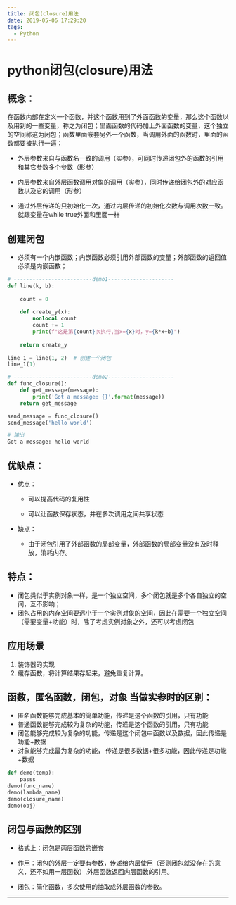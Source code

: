 ```yaml
---
title: 闭包(closure)用法
date: 2019-05-06 17:29:20
tags: 
  - Python
---
```



# python闭包(closure)用法

## 概念：

在函数内部在定义一个函数，并这个函数用到了外面函数的变量，那么这个函数以及用到的一些变量，称之为闭包；里面函数的代码加上外面函数的变量，这个独立的空间称这为闭包；函数里面嵌套另外一个函数，当调用外面的函数时，里面的函数都要被执行一遍；

- 外层参数来自与函数名一致的调用（实参），可同时传递闭包外的函数的引用和其它参数多个参数（形参）  

- 内层参数来自外层函数调用对象的调用（实参），同时传递给闭包外的对应函数以及它的调用（形参）  

- 通过外层传递的只初始化一次，通过内层传递的初始化次数与调用次数一致。就跟变量在while true外面和里面一样

  

## 创建闭包

- 必须有一个内嵌函数；内嵌函数必须引用外部函数的变量；外部函数的返回值必须是内嵌函数；

```python
# -------------------------demo1---------------------
def line(k, b):
    
    count = 0
    
    def create_y(x):
        nonlocal count
        count += 1 
        print(f"这是第{count}次执行,当x={x}时，y={k*x+b}")
        
    return create_y
  
line_1 = line(1, 2)  # 创建一个闭包
line_1(1)

# -------------------------demo2---------------------
def func_closure():
    def get_message(message):
        print('Got a message: {}'.format(message))
    return get_message

send_message = func_closure()
send_message('hello world')

# 输出
Got a message: hello world
```
## 优缺点：
- 优点：
  - 可以提高代码的复用性

  - 可以让函数保存状态，并在多次调用之间共享状态

- 缺点：
  - 由于闭包引用了外部函数的局部变量，外部函数的局部变量没有及时释放，消耗内存。


## 特点：
- 闭包类似于实例对象一样，是一个独立空间，多个闭包就是多个各自独立的空间，互不影响；
- 闭包占用的内存空间要远小于一个实例对象的空间，因此在需要一个独立空间（需要变量+功能）时，除了考虑实例对象之外，还可以考虑闭包

## 应用场景

1. 装饰器的实现
2. 缓存函数，将计算结果存起来，避免重复计算。



## 函数，匿名函数，闭包，对象 当做实参时的区别：

- 匿名函数能够完成基本的简单功能，传递是这个函数的引用，只有功能
- 普通函数能够完成较为复杂的功能，传递是这个函数的引用，只有功能
- 闭包能够完成较为复杂的功能，传递是这个闭包中函数以及数据，因此传递是功能+数据
- 对象能够完成最为复杂的功能， 传递是很多数据+很多功能，因此传递是功能+数据

```python
def demo(temp):
    passs
demo(func_name)
demo(lambda_name)
demo(closure_name)
demo(obj)
```



## 闭包与函数的区别
- 格式上：闭包是两层函数的嵌套

- 作用：闭包的外层一定要有参数，传递给内层使用（否则闭包就没存在的意义，还不如用一层函数）,外层函数返回内层函数的引用。
- 闭包：简化函数，多次使用的抽取成外层函数的参数。

---

